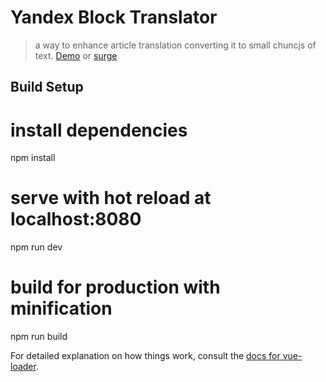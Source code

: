 
# Yandex Block Translator
> a way to enhance article translation converting it to small chuncjs of text.
[Demo](https://ahmed-osama.github.io/yandex-translation-api-with-vue/) or 
[surge](http://translator.surge.sh/)
## Build Setup

# install dependencies
npm install

# serve with hot reload at localhost:8080
npm run dev

# build for production with minification
npm run build


For detailed explanation on how things work, consult the [docs for vue-loader](http://vuejs.github.io/vue-loader).
